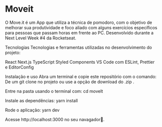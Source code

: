 # Moveit
O Move.it é um App que utiliza a técnica de pomodoro, com o objetivo de melhorar sua produtividade e foco aliado com alguns exercícios específicos para pessoas que passam horas em frente ao PC. Desenvolvido durante a Next Level Week #4 da Rocketseat.


Tecnologias
Tecnologias e ferramentas utilizadas no desenvolvimento do projeto:

React
Next.js
TypeScript
Styled Components
VS Code com ESLint, Prettier e EditorConfig

Instalação e uso
Abra um terminal e copie este repositório com o comando:
De um git clone no projeto
ou use a opção de download do .zip .

Entre na pasta usando o terminal com:
cd moveIt

Instale as dependências:
yarn install

Rode o aplicação:
yarn dev

Acesse http://localhost:3000 no seu navagador💜.
